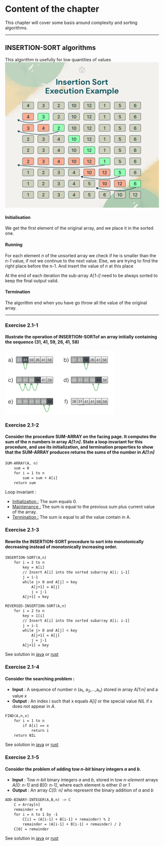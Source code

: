 # Content of the chapter

This chapter will cover some basis around complexity and sorting algorithms.

___
## INSERTION-SORT algorithms

This algorithm is usefully for low quantities of values
![](resources/C2-Insertion_sorting_algorithm.png)

#### Initialisation
We get the first element of the original array, and we place it in the sorted one.

#### Running
For each element *n* of the unsorted array we check if he is smaller than the *n-1* value, if not we continue to the next value. Else, we are trying to find the right place before the n-1. And insert the value of *n* at this place

At the end of each iteration the sub-array *A[1-i]* need to be always sorted to keep the final output valid.

#### Termination
The algorithm end when you have go throw all the value of the original array.

___
### Exercise 2.1-1
#### Illustrate the operation of INSERTION-SORTof an array initially containing the sequence (31, 41, 59, 26, 41, 58)
![](resources/C2-1.1.png)

### Exercise 2.1-2
#### Consider the procedure SUM-ARRAY on the facing page. It computes the sum of the n numbers in array *A[1:n]*. State a loop invariant for this procedure, and use its initialization, and termination properties to show that the SUM-ARRAY produces returns the sums of the number in *A[1:n]*

```
SUM-ARRAY(A, n)
    sum = 0
    for i = 1 to n
        sum = sum + A[i]
    return sum
```

Loop invariant : 
- <u>Initialization :</u> The sum equals 0.
- <u>Maintenance :</u> The sum is equal to the previous sum plus current value of the array.
- <u>Termination :</u> The sum is equal to all the value contain in A.

### Exercise 2.1-3
#### Rewrite the INSERTION-SORT procedure to sort into monotonically decreasing instead of monotonically increasing order.

```
INSERTION-SORT(A,n)
    for i = 2 to n
        key = A[i]
        // Insert A[i] into the sorted subarray A[i: i-1]
        j = i-1
        while j> 0 and A[j] > key
            A[j+1] = A[j]
            j = j-1
        A[j+1] = key
```

```
REVERSED-INSERTION-SORT(A,n)
    for i = 2 to n
        key = 1[i]
        // Insert A[i] into the sorted subarray A[i: i-1]
        j = i-1
        while j> 0 and A[j] < key
            A[j+1] = A[j]
            j = j-1
        A[j+1] = key
```
See solution in [java](resources/java/src/InsertionSort.java) or [rust](resources/rust/src/insertion_sort.rs)

### Exercise 2.1-4
#### Consider the searching problem : 
- **Input** : A sequence of number *n* (a<sub>1</sub>, a<sub>2</sub>,...,a<sub>n</sub>) stored in array *A[1:n]* and a value *x*
- **Output** : An index i such that x  equals *A[i]* or the special value *NIL* if x does not appear in *A*.

```
FIND(A,n,x)
    for i = 1 to n
        if A[i] == x
            return i
    return NIL
```

See solution in [java](resources/java/src/LinearSearch.java) or [rust](resources/rust/src/linear_search.rs)

### Exercise 2.1-5
#### Consider the problem of adding tow *n-bit* binary integers *a* and *b*.
- **Input** : Tow *n-bit* binary integers *a* and *b*, stored in tow *n-element* arrays *A[0: n-1]* and *B[0: n-1]*, where each element is either *0* or *1*
- **Output** : An array *C[0: n]* who represent the binary addition of *a* and *b*

```
ADD-BINARY-INTEGER(A,B,n) -> C
    C = Array[n]
    remainder = 0
    for i = n to 1 by -1
        C[i] = (A[i-1] + B[i-1] + remainder) % 2
        remainder = (A[i-1] + B[i-1] + remainder) / 2
    C[0] = remainder
```

See solution in [java](resources/java/src/AddBinaryInteger.java) or [rust](resources/rust/src/linear_search.rs)